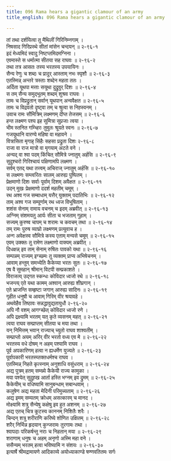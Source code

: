 ```yaml
---
title: 096 Rama hears a gigantic clamour of an army
title_english: 096 Rama hears a gigantic clamour of an army

---
```

तां तथा दर्शयित्वा तु मैथिलीं गिरिनिम्नगाम् ।  
निषसाद गिरिप्रस्थे सीतां मांसेन चन्दयन् ॥ २-९६-१  
इदं मेध्यमिदं स्वादु निष्टप्तमिदमग्निना ।  
एवमास्ते स धर्मात्मा सीतया सह राघवः ॥ २-९६-२  
तथा तत्र आसतः तस्य भरतस्य उपयायिनः ।  
सैन्य रेणुः च शब्दः च प्रादुर् आस्ताम् नभः स्पृशौ ॥ २-९६-३  
एतस्मिन्न् अन्तरे त्रस्ताः शब्देन महता ततः ।  
अर्दिता यूथपा मत्ताः सयूथा दुद्रुवुर् दिशः ॥ २-९६-४  
स तम् सैन्य समुद्भूतम् शब्दम् शुश्रव राघवः ।  
तामः च विप्रद्रुतान् सर्वान् यूथपान् अन्ववैक्षत ॥ २-९६-५  
तामः च विद्रवतो दृष्ट्वा तम् च श्रुत्वा स निह्स्वनम् ।  
उवाच रामः सौमित्रिम् लक्ष्मणम् दीप्त तेजसम् ॥ २-९६-६  
हन्त लक्ष्मण पश्य इह सुमित्रा सुप्रजाः त्वया ।  
भीम स्तनित गम्भ्हिरः तुमुलः श्रूयते स्वनः ॥ २-९६-७  
गजयूथानि वारण्ये महिषा वा महावने ।  
वित्रासिता मृगाह् सिंहैः सहसा प्रद्रुता दिशः २-९६-८  
राजा वा राज मात्रो वा मृगयाम् अटते वने ।  
अन्यद् वा श्वा पदम् किंचित् सौमित्रे ज्नातुम् अर्हसि ॥ २-९६-९  
सुदुश्चरो गिरिश्चायं पक्षिणामपि लक्ष्मण ।  
सर्वम् एतद् यथा तत्त्वम् अचिराज् ज्नातुम् अर्हसि ॥ २-९६-१०  
स लक्ष्मणः सम्त्वरितः सालम् आरुह्य पुष्पितम् ।  
प्रेक्षमाणो दिशः सर्वाः पूर्वाम् दिशम् अवैक्षत ॥ २-९६-११  
उदन् मुखः प्रेक्षमाणो ददर्श महतीम् चमूम् ।  
रथ अश्व गज सम्बाधाम् यत्तैर् युक्ताम् पदातिभिः ॥ २-९६-१२  
ताम् अश्व गज सम्पूर्णाम् रथ ध्वज विभूषिताम् ।  
शशंस सेनाम् रामाय वचनम् च इदम् अब्रवीत् ॥ २-९६-१३  
अग्निम् संशमयतु आर्यः सीता च भजताम् गुहाम् ।  
सज्यम् कुरुष्व चापम् च शरामः च कवचम् तथा ॥ २-९६-१४  
तम् रामः पुरुष व्याघ्रो लक्ष्मणम् प्रत्युवाच ह ।  
अन्ग अवेक्षस्व सौमित्रे कस्य एताम् मन्यसे चमूम् ॥ २-९६-१५  
एवम् उक्क्तः तु रामेण लक्ष्माणो वाक्यम् अब्रवीत् ।  
दिधक्षन्न् इव ताम् सेनाम् रुषितः पावको यथा ॥ २-९६-१६  
सम्पन्नम् राज्यम् इग्च्छमः तु व्यक्तम् प्राप्य अभिषेचनम् ।  
आवाम् हन्तुम् समभ्येति कैकेय्या भरतः सुतः ॥ २-९६-१७  
एष वै सुमहान् श्रीमान् विटपी सम्प्रकाशते ।  
विराजत्य् उद्गत स्कन्धः कोविदार ध्वजो रथे ॥ २-९६-१८  
भजन्त्य् एते यथा कामम् अश्वान् आरुह्य शीघ्रगान् ।  
एते भ्राजन्ति सम्हृष्टा जगान् आरुह्य सादिनः ॥ २-९६-१९  
गृहीत धनुषौ च आवाम् गिरिम् वीर श्रयावहे ।  
अथवेहैव तिष्ठावः सन्नद्धावुद्यतायुधौ २-९६-२०  
अपि नौ वशम् आगग्च्छेत् कोविदार ध्वजो रणे ।  
अपि द्रक्ष्यामि भरतम् यत् कृते व्यसनम् महत् ॥ २-९६-२१  
त्वया राघव सम्प्राप्तम् सीतया च मया तथा ।  
यन् निमित्तम् भवान् राज्याच् च्युतो राघव शाश्वतीम् ।  
सम्प्राप्तो अयम् अरिर् वीर भरतो वध्य एव मे ॥ २-९६-२२  
भरतस्य वधे दोषम् न अहम् पश्यामि राघव ।  
पूर्व अपकारिणम् हत्वा न ह्यधर्मेण युज्यते ॥ २-९६-२३  
पूर्वापकारी भरतस्य्तक्तधर्मश्च राघव ।  
एतस्मिन्न् निहते कृत्स्नाम् अनुशाधि वसुंधराम् ॥ २-९६-२४  
अद्य पुत्रम् हतम् सम्ख्ये कैकेयी राज्य कामुका ।  
मया पश्येत् सुदुह्ख आर्ता हस्ति भग्नम् इव द्रुमम् ॥ २-९६-२५  
कैकेयीम् च वधिष्यामि सानुबन्धाम् सबान्धवाम् ।  
कलुषेण अद्य महता मेदिनी परिमुच्यताम् ॥ २-९६-२६  
अद्य इमम् सम्यतम् क्रोधम् असत्कारम् च मानद ।  
मोक्ष्यामि शत्रु सैन्येषु कक्षेषु इव हुत अशनम् ॥ २-९६-२७  
अद्य एतच् चित्र कूटस्य काननम् निशितैः शरैः ।  
चिन्दन् शत्रु शरीराणि करिष्ये शोणित उक्षितम् ॥ २-९६-२८  
शरैर् निर्भिन्न हृदयान् कुन्जरामः तुरगामः तथा ।  
श्वापदाः परिकर्षन्तु नराः च निहतान् मया ॥ २-९६-२९  
शराणाम् धनुषः च अहम् अनृणो अस्मि महा वने ।  
ससैन्यम् भरतम् हत्वा भविष्यामि न संशयः ॥ २-९६-३०  
इत्यार्षे श्रीमद्रामायणे आदिकाव्ये अयोध्याकाण्डे षण्णवतितमः सर्गः